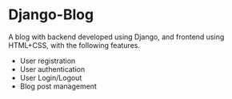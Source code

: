 # Django-Blog
A blog with backend developed using Django, and frontend using HTML+CSS, with the following features.
- User registration
- User authentication
- User Login/Logout
- Blog post management

